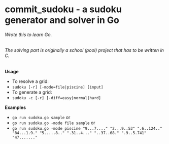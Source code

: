 # commit_sudoku - a sudoku generator and solver in Go
###### Wrote this to learn Go.
###### The solving part is originally a school (pool) project that has to be written in C.

 **Usage**<br />
* To resolve a grid:
 * `sudoku [-r] [-mode=file|piscine] [input]`
* To generate a grid:
 * `sudoku -c [-r] [-diff=easy|normal|hard]`

 **Examples**<br />
*	`go run sudoku.go sample` or
*	`go run sudoku.go -mode file sample` or
*	`go run sudoku.go -mode piscine "9...7...." "2...9..53" ".6..124.." "84...1.9." "5.....8.." ".31..4..." "..37..68." ".9..5.741" "47......."`
